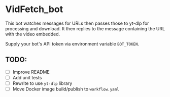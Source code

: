 # VidFetch_bot
This bot watches messages for URLs then passes those to yt-dlp for processing and download. It then replies to the message containing the URL with the video embedded.

Supply your bot's API token via environment variable `BOT_TOKEN`.

## TODO:
- [ ] Improve README
- [ ] Add unit tests
- [ ] Rewrite to use `yt-dlp` library
- [ ] Move Docker image build/publish to `workflow.yaml`

